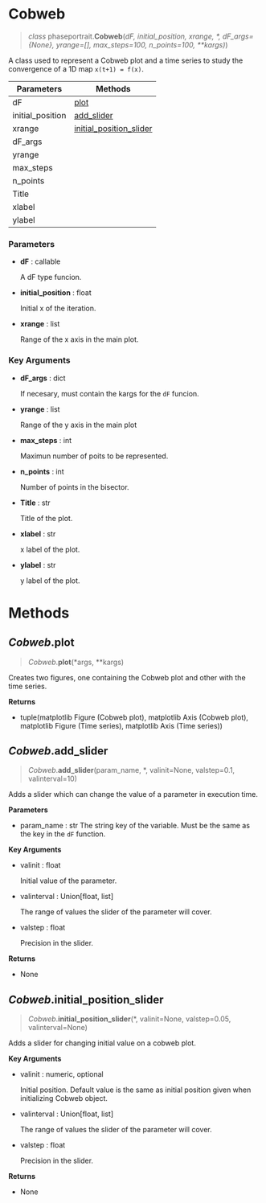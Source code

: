 # Cobweb
> *class* phaseportrait.**Cobweb**(*dF, initial_position, xrange, \*, dF_args={None}, yrange=[], max_steps=100, n_points=100, \*\*kargs)*)

A class used to represent a Cobweb plot and a time series to study the convergence of a 1D map `x(t+1) = f(x)`.

| Parameters| Methods                                   |
| --------- | ----------------------------------------- |
| dF        | [plot](#cobwebplot)                  |
| initial_position| [add_slider](#cobwebadd_slider)                 |
| xrange | [initial_position_slider](#cobwebinitial_position_slider)|
| dF_args   |                                           |
| yrange    |                                           |
| max_steps    |                                           |
| n_points |                                           |
| Title  |                                           |
| xlabel  |                                           |
| ylabel |                                           |


### **Parameters**

* **dF** : callable

    A dF type funcion.
    
* **initial_position** : float

    Initial x of the iteration.
    
* **xrange** : list

    Range of the x axis in the main plot.
    
### **Key Arguments**

* **dF_args** : dict

    If necesary, must contain the kargs for the `dF` funcion.
    
* **yrange** : list

    Range of the y axis in the main plot
    
* **max_steps** : int

    Maximun number of poits to be represented.
    
* **n_points** : int

    Number of points in the bisector. 
    
* **Title** : str

    Title of the plot.
    
* **xlabel** : str

    x label of the plot.
    
* **ylabel** : str

    y label of the plot.
    
# Methods
## *Cobweb*.plot
> *Cobweb*.**plot**(\*args, \*\*kargs)

Creates two figures, one containing the Cobweb plot and other with the time series.

**Returns**

* tuple(matplotlib Figure (Cobweb plot), matplotlib Axis (Cobweb plot), matplotlib Figure (Time series), matplotlib Axis (Time series))

## *Cobweb*.add_slider
> *Cobweb*.**add_slider**(param_name, \*, valinit=None, valstep=0.1, valinterval=10)

Adds a slider which can change the value of a parameter in execution time.

**Parameters**

* param_name : str
    The string key of the variable. Must be the same as the key in the `dF` function.

**Key Arguments**

* valinit : float

    Initial value of the parameter.
    
* valinterval : Union[float, list]

    The range of values the slider of the parameter will cover.
    
* valstep : float

    Precision in the slider.

**Returns**

* None

## *Cobweb*.initial_position_slider
> *Cobweb*.**initial_position_slider**(\*, valinit=None, valstep=0.05, valinterval=None)

Adds a slider for changing initial value on a cobweb plot.

**Key Arguments**

* valinit : numeric, optional

    Initial position. Default value is the same as initial position given when initializing Cobweb object.

* valinterval : Union[float, list]

    The range of values the slider of the parameter will cover.

* valstep : float

    Precision in the slider.

**Returns**

* None
